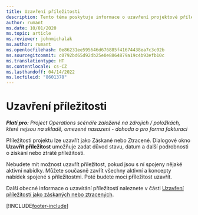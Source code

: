 ```yaml
---
title: Uzavření příležitosti
description: Tento téma poskytuje informace o uzavření projektové příležitosti.
author: rumant
ms.date: 10/01/2020
ms.topic: article
ms.reviewer: johnmichalak
ms.author: rumant
ms.openlocfilehash: 0e86231ee595646d676885f41674438ea7c3c02b
ms.sourcegitcommit: c0792bd65d92db25e0e8864879a19c4b93efb10c
ms.translationtype: HT
ms.contentlocale: cs-CZ
ms.lasthandoff: 04/14/2022
ms.locfileid: "8601378"
---
```

# <a name="close-an-opportunity"></a>Uzavření příležitosti

_**Platí pro:** Project Operations scénáře založené na zdrojích / položkách, které nejsou na skladě, omezené nasazení - dohoda o pro forma fakturaci_

Příležitosti projektu lze uzavřít jako Záskané nebo Ztracené. Dialogové okno **Uzavřít příležitost** umožňuje zadat důvod stavu, datum a další podrobnosti o získání nebo ztrátě příležitosti.

Nebudete mít možnost uzavřít příležitost, pokud jsou s ní spojeny nějaké aktivní nabídky. Můžete současně zavřít všechny aktivní a koncepty nabídek spojené s příležitostmi. Poté budete moci příležitost uzavřít.

Další obecné informace o uzavírání příležitostí naleznete v části [Uzavření příležitostí jako záskaných nebo ztracených](/dynamics365/sales-enterprise/close-opportunity-won-lost-sales).


[!INCLUDE[footer-include](../includes/footer-banner.md)]